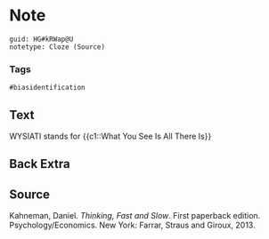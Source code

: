 # Note
```
guid: HG#kRWap@U
notetype: Cloze (Source)
```

### Tags
```
#biasidentification
```

## Text
WYSIATI stands for {{c1::What You See Is All There Is}}

## Back Extra


## Source
<div>
<div>Kahneman, Daniel. <i>Thinking, Fast and Slow</i>. First paperback edition. Psychology/Economics. New York: Farrar, Straus and Giroux, 2013.</div>
</div>
